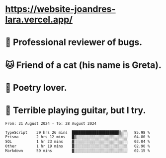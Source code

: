 # https://website-joandres-lara.vercel.app/
# 🐛 Professional reviewer of bugs.
# 🐱 Friend of a cat (his name is Greta).
# 📜 Poetry lover.
# 🎸 Terrible playing guitar, but I try.

<!--START_SECTION:waka-->

```txt
From: 21 August 2024 - To: 28 August 2024

TypeScript    39 hrs 26 mins  █████████████████████▒░░░   85.98 %
Prisma        2 hrs 12 mins   █▒░░░░░░░░░░░░░░░░░░░░░░░   04.80 %
SQL           1 hr 23 mins    ▓░░░░░░░░░░░░░░░░░░░░░░░░   03.04 %
Other         1 hr 19 mins    ▓░░░░░░░░░░░░░░░░░░░░░░░░   02.90 %
Markdown      59 mins         ▓░░░░░░░░░░░░░░░░░░░░░░░░   02.15 %
```

<!--END_SECTION:waka-->
